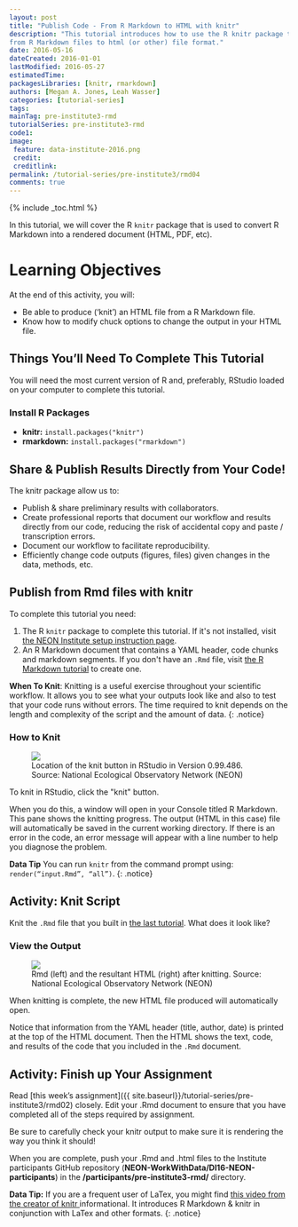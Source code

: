 ```yaml
---
layout: post
title: "Publish Code - From R Markdown to HTML with knitr"
description: "This tutorial introduces how to use the R knitr package to publish
from R Markdown files to html (or other) file format."
date: 2016-05-16
dateCreated: 2016-01-01
lastModified: 2016-05-27
estimatedTime:
packagesLibraries: [knitr, rmarkdown]
authors: [Megan A. Jones, Leah Wasser]
categories: [tutorial-series]
tags:
mainTag: pre-institute3-rmd
tutorialSeries: pre-institute3-rmd
code1:
image:
 feature: data-institute-2016.png
 credit:
 creditlink:
permalink: /tutorial-series/pre-institute3/rmd04
comments: true
---
```


{% include _toc.html %}

In this tutorial, we will cover the R `knitr` package that is used to convert
R Markdown into a rendered document (HTML, PDF, etc).

<div id="objectives" markdown="1">

# Learning Objectives

At the end of this activity, you will:

* Be able to produce (‘knit’) an HTML file from a R Markdown file.
* Know how to modify chuck options to change the output in your HTML file.

## Things You’ll Need To Complete This Tutorial

You will need the most current version of R and, preferably, RStudio loaded on 
your computer to complete this tutorial.

### Install R Packages

* **knitr:** `install.packages("knitr")`
* **rmarkdown:** `install.packages("rmarkdown")`


</div>

## Share & Publish Results Directly from Your Code!

The knitr package allow us to:

* Publish & share preliminary results with collaborators.
* Create professional reports that document our workflow and results directly 
from our code, reducing the risk of accidental copy and paste / transcription errors.
* Document our workflow to facilitate reproducibility. 
* Efficiently change code outputs (figures, files) given changes in the data, methods, etc.

## Publish from Rmd files with knitr

To complete this tutorial you need:

1. The R `knitr` package to complete this tutorial. If it's not installed, 
visit
<a href="http://neon-workwithdata.github.io/neon-data-institute-2016/tutorial-series/pre-institute0/" target="_blank"> the NEON Institute setup instruction page</a>.
2. An R Markdown document that contains a YAML header, code chunks and markdown 
segments. If you don't have an `.Rmd` file, visit
<a href="http://neon-workwithdata.github.io/neon-data-institute-2016/tutorial-series/pre-institute3/rmd03" target="_blank"> the R Markdown tutorial</a> to create one.

<i class="fa fa-star"></i> **When To Knit**: Knitting is a useful exercise
throughout your scientific workflow. It allows you to see what your outputs 
look like and also to test that your code runs without errors. 
The time required to knit depends on the length and complexity of the script 
and the amount of data.
{: .notice}

### How to Knit

<figure>
	<a href="{{ site.baseurl }}/images/pre-institute-content/pre-institute3-rmd/KnitButton-screenshot.png">
	<img src="{{ site.baseurl }}/images/pre-institute-content/pre-institute3-rmd/KnitButton-screenshot.png"></a>
	<figcaption> Location of the knit button in RStudio in Version 0.99.486.
	Source: National Ecological Observatory Network (NEON)
	</figcaption>
</figure>

To knit in RStudio, click the "knit" button.

When you do this, a  window will open in your Console titled R Markdown. This 
pane shows the knitting progress. The output (HTML in this case) file will 
automatically be saved in the current working directory. If there is an error 
in the code, an error message will appear with a line number to help you 
diagnose the problem.

<i class="fa fa-star"></i> **Data Tip** You can run `knitr` from the command prompt
using: `render(“input.Rmd”, “all”)`.
{: .notice}

<div id="challenge" markdown="1">

## Activity: Knit Script

Knit the `.Rmd` file that you built in 
<a href="http://neon-workwithdata.github.io/neon-data-institute-2016/tutorial-series/pre-institute3/rmd03" target="_blank">the last tutorial</a>.
What does it look like?
</div>

### View the Output

<figure>
	<a href="{{ site.baseurl }}/images/pre-institute-content/pre-institute3-rmd/Rmd-screenshot-html.png">
	<img src="{{ site.baseurl }}/images/pre-institute-content/pre-institute3-rmd/Rmd-screenshot-html.png"></a>
	<figcaption> Rmd (left) and the resultant HTML (right) after knitting.
	Source: National Ecological Observatory Network (NEON)
	</figcaption>
</figure>

When knitting is complete, the new HTML file produced will automatically open.

Notice that information from the YAML header (title, author, date) is printed
at the top of the HTML document. Then the HTML shows the text, code, and 
results of the code that you included in the `.Rmd` document.

<div id="challenge" markdown="1">

## Activity: Finish up Your Assignment

Read [this week’s assignment]({{ site.baseurl}}/tutorial-series/pre-institute3/rmd02) closely. 
Edit your .Rmd document to ensure that you have completed all of the steps 
required by assignment. 

Be sure to carefully check your knitr output to make sure it is rendering the
way you think it should!

When you are complete, push your .Rmd and .html files to the Institute 
participants GitHub repository (**NEON-WorkWithData/DI16-NEON-participants**) in 
the **/participants/pre-institute3-rmd/** directory.

</div>

<i class="fa fa-star"></i> **Data Tip:** If you are a frequent user of LaTex,
you might find
<a href="http://cdn.screenr.com/video/8352c25b-7324-4134-970b-b7c427381adb.mp4" target="_blank">this video from the creator of knitr </a>
informational. It introduces R Markdown & knitr in conjunction with LaTex and
other formats.
{: .notice}
